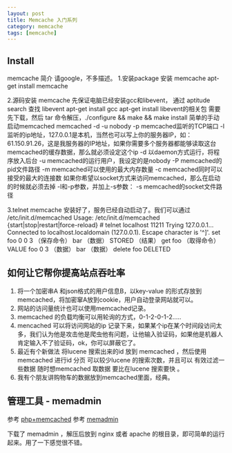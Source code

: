 ```yaml
---
layout: post
title: Memcache 入门系列
category: memcache
tags: [memcache]
---
```


## Install ##
memcache 简介 请google，不多描述。
1.安装package 安装 memcache 
 apt-get install memcache 

2.源码安装 memcache 
 先保证电脑已经安装gcc和libevent，
 通过 aptitude search 查找 libevent
 apt-get install gcc
 apt-get install libevent的相关包
 需要先下载，然后 tar 命令解压，./configure && make && make install 
 简单的手动启动memcached
 memcached -d -u nobody
-p memcached监听的TCP端口
-l 监听的ip地址，127.0.0.1是本机，当然也可以写上你的服务器IP，如：61.150.91.26，这是我服务器的IP地址，如果你需要多个服务器都能够读取这台memcached的缓存数据，那么就必须设定这个ip
-d 以daemon方式运行，将程序放入后台
-u memcached的运行用户，我设定的是nobody
-P memcached的pid文件路径
-m memcached可以使用的最大内存数量
-c memcached同时可以接受的最大的连接数 如果你希望以socket方式来访问memcached，那么在启动的时候就必须去掉 -l和-p参数，并加上-s参数：
-s memcached的socket文件路径

3.telnet memcache 
 安装好了，服务已经自动启动了。我们可以通过
 /etc/init.d/memcached 
 Usage: /etc/init.d/memcached {start|stop|restart|force-reload}
	# telnet localhost 11211
	Trying 127.0.0.1...
	Connected to localhost.localdomain (127.0.0.1).
	Escape character is '^]'.
	set foo 0 0 3     （保存命令）
	bar               （数据）
	STORED            （结果）
	get foo           （取得命令）
	VALUE foo 0 3     （数据）
	bar               （数据）
	delete foo
	DELETED

## 如何让它帮你提高站点吞吐率 ##
1.  将一个加密串A 和json格式的用户信息B，以key-value 的形式存放到 memcached，将加密窜A放到cookie，用户自动登录网站就可以。
2. 网站的访问量统计也可以使用memcached记录。
3. memcached 的负载均衡可以用轮询的方式，0-1-2-0-1-2..... 
4. mencached 可以将访问网站的ip 记录下来，如果某个ip在某个时间段访问太多，我们认为他是攻击他是爬虫他有问题，让他输入验证码，如果他是机器人肯定输入不了验证码，ok，你可以屏蔽它了。
5. 最近有个新做法 将lucene 搜索出来的id 放到 memcached ，然后使用memcached 进行id 分页 可以较少lucene 的搜索次数，并且可以 有效过滤一些数据 随时想memcached 取数据 要比在lucene 搜索要快 。
6. 我有个朋友讲购物车的数据放到memcached里面，经典。

## 管理工具 - memadmin ##

参考 [php+memcached](https://vincentfeng.github.io/php/2011/11/15/PHP-%E5%85%A5%E9%97%A8%E7%B3%BB%E5%88%97-%E4%B8%80.html)
参考 [memadmin](http://www.junopen.com/memadmin/)

下载了 memadmin ，解压后放到 nginx 或者 apache 的根目录，即可简单的运行起来。用了一下感觉很不错。
